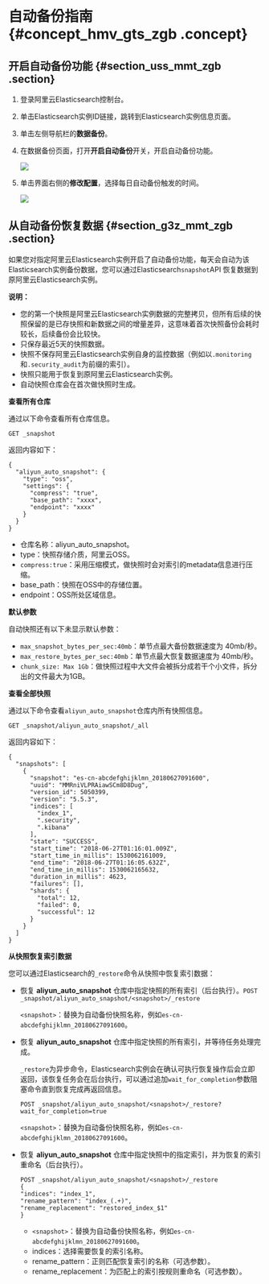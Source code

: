 # 自动备份指南 {#concept_hmv_gts_zgb .concept}

## 开启自动备份功能 {#section_uss_mmt_zgb .section}

1.  登录阿里云Elasticsearch控制台。
2.  单击Elasticsearch实例ID链接，跳转到Elasticsearch实例信息页面。
3.  单击左侧导航栏的**数据备份**。
4.  在数据备份页面，打开**开启自动备份**开关，开启自动备份功能。

    ![](http://static-aliyun-doc.oss-cn-hangzhou.aliyuncs.com/assets/img/134300/155304881040202_zh-CN.png)

5.  单击界面右侧的**修改配置**，选择每日自动备份触发的时间。

    ![](http://static-aliyun-doc.oss-cn-hangzhou.aliyuncs.com/assets/img/134300/155304881040203_zh-CN.png)


## 从自动备份恢复数据 {#section_g3z_mmt_zgb .section}

如果您对指定阿里云Elasticsearch实例开启了自动备份功能，每天会自动为该Elasticsearch实例备份数据，您可以通过Elasticsearch`snapshot`API 恢复数据到原阿里云Elasticsearch实例。

**说明：** 

-   您的第一个快照是阿里云Elasticsearch实例数据的完整拷贝，但所有后续的快照保留的是已存快照和新数据之间的增量差异，这意味着首次快照备份会耗时较长，后续备份会比较快。
-   只保存最近5天的快照数据。
-   快照不保存阿里云Elasticsearch实例自身的监控数据（例如以`.monitoring`和`.security_audit`为前缀的索引）。
-   快照只能用于恢复到原阿里云Elasticsearch实例。
-   自动快照仓库会在首次做快照时生成。

**查看所有仓库**

通过以下命令查看所有仓库信息。

`GET _snapshot`

返回内容如下：

```
{
  "aliyun_auto_snapshot": {
    "type": "oss",
    "settings": {
      "compress": "true",
      "base_path": "xxxx",
      "endpoint": "xxxx"
    }
  }
}
```

-   仓库名称：aliyun\_auto\_snapshot。
-   type：快照存储介质，阿里云OSS。
-   `compress:true`：采用压缩模式，做快照时会对索引的metadata信息进行压缩。
-   base\_path：快照在OSS中的存储位置。
-   endpoint：OSS所处区域信息。

**默认参数**

自动快照还有以下未显示默认参数：

-   `max_snapshot_bytes_per_sec:40mb`：单节点最大备份数据速度为 40mb/秒。
-   `max_restore_bytes_per_sec:40mb`：单节点最大恢复数据速度为 40mb/秒。
-   `chunk_size: Max 1Gb`：做快照过程中大文件会被拆分成若干个小文件，拆分出的文件最大为1GB。

**查看全部快照**

通过以下命令查看`aliyun_auto_snapshot`仓库内所有快照信息。

`GET _snapshot/aliyun_auto_snapshot/_all`

返回内容如下：

```
{
  "snapshots": [ 
    {
      "snapshot": "es-cn-abcdefghijklmn_20180627091600",
      "uuid": "MMRniVLPRAiawSCm8D8Dug",
      "version_id": 5050399,
      "version": "5.5.3",
      "indices": [
        "index_1",
        ".security",
        ".kibana"
      ],
      "state": "SUCCESS",
      "start_time": "2018-06-27T01:16:01.009Z",
      "start_time_in_millis": 1530062161009,
      "end_time": "2018-06-27T01:16:05.632Z",
      "end_time_in_millis": 1530062165632,
      "duration_in_millis": 4623,
      "failures": [],
      "shards": {
        "total": 12,
        "failed": 0,
        "successful": 12
      }
    }
  ]
}
```

**从快照恢复索引数据**

您可以通过Elasticsearch的`_restore`命令从快照中恢复索引数据：

-   恢复 **aliyun\_auto\_snapshot** 仓库中指定快照的所有索引（后台执行）。`POST _snapshot/aliyun_auto_snapshot/<snapshot>/_restore`

    `<snapshot>`：替换为自动备份快照名称，例如`es-cn-abcdefghijklmn_20180627091600`。

-   恢复 **aliyun\_auto\_snapshot** 仓库中指定快照的所有索引，并等待任务处理完成。

    `_restore`为异步命令，Elasticsearch实例会在确认可执行恢复操作后会立即返回，该恢复任务会在后台执行，可以通过追加`wait_for_completion`参数阻塞命令直到恢复完成再返回信息。

    `POST _snapshot/aliyun_auto_snapshot/<snapshot>/_restore?wait_for_completion=true`

    `<snapshot>`：替换为自动备份快照名称，例如`es-cn-abcdefghijklmn_20180627091600`。

-   恢复 **aliyun\_auto\_snapshot** 仓库中指定快照中的指定索引，并为恢复的索引重命名（后台执行）。

    ```
    POST _snapshot/aliyun_auto_snapshot/<snapshot>/_restore
    {
    "indices": "index_1",
    "rename_pattern": "index_(.+)",
    "rename_replacement": "restored_index_$1"
    }
    ```

    -   `<snapshot>`：替换为自动备份快照名称，例如`es-cn-abcdefghijklmn_20180627091600`。
    -   indices：选择需要恢复的索引名称。
    -   rename\_pattern：正则匹配恢复索引的名称（可选参数）。
    -   rename\_replacement：为匹配上的索引按规则重命名（可选参数）。

